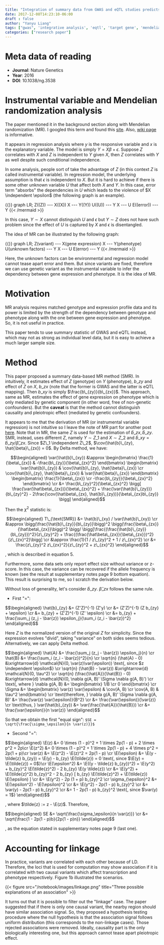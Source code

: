 ```yaml
---
title: "Integration of summary data from GWAS and eQTL studies predicts complex trait gene targets"
date: 2017-12-08T14:23:10-06:00
draft : false
author: "Yanyu Liang"
tags: ["gwas", 'integrative analysis', 'eqtl', 'target gene', 'mendelian randomization', 'causality']
categories: ["research paper"]
---
```


$$
\newcommand\independent{\perp\\!\\!\\!\\!\perp}
\newcommand\E{\text{E}}
\newcommand\cov{\text{Cov}}
\newcommand\var{\text{Var}}
$$

# Meta data of reading

* **Journal**: Nature Genetics
* **Year**: 2016
* **DOI**: 10.1038/ng.3538

# Instrumental variable and Mendelian randomization analysis

The paper mentioned it in the background section along with Mendelian randomization (MR). I googled this term and found this [site](http://www.statisticshowto.com/instrumental-variable/). Also, [wiki page](https://en.wikipedia.org/wiki/Instrumental_variables_estimation) is informative.


It appears in regression analysis where $y$ is the responsive variable and $x$ is the explanatory variable. The model is simply $Y = X \beta + \epsilon$. Suppose $Z$ correlates with $X$ and $Z$ is independent to $Y$ given $X$, then $Z$ correlates with $Y$ as well despite such conditional independence.


In some analysis, people sort of take the advantage of $Z$ (in this context $Z$ is called instrumental variable). In regression model, the underlying assumption is that $\epsilon$ is independent to $X$. But it is hard to achieve if there is some other unknown variable $U$ that affect both $X$ and $Y$. In this case, error term "absorbs" the dependencies in $U$ which leads to the violence of $X \independent \epsilon$ (the following graph is an example).

{{<mermaid align="center">}}
graph LR;
	Z((Z)) --- X((X))
    X --- Y((Y))
    U((U)) --- Y
    X --- U
    E((error)) --- Y
{{< /mermaid >}}

In this case, $Y \sim X$ cannot distinguish $U$ and $\epsilon$ but $Y \sim Z$ does not have such problem since the effect of $U$ is captured by $X$ and $\epsilon$ is disentangled.


The idea of MR can be illustrated by the following graph:

{{<mermaid align="center">}}
graph LR;
	Z(variant) --- X(gene expression)
    X --- Y(phenotype)
    U(unknown factors) --- Y
    X --- U
    E(error) --- Y
{{< /mermaid >}}

Here, the unknown factors can be environmental and regression model cannot tease apart error and them. But since variants are fixed, therefore we can use genetic variant as the instrumental variable to infer the dependency between gene expression and phenotype. It is the idea of MR.

# Motivation

MR analysis requires matched genotype and expression profile data and its power is limited by the strength of the dependency between genotype and phenotype along with the one between gene expression and phenotype. So, it is not useful in practice.

This paper tends to use summary statistic of GWAS and eQTL instead, which may not as strong as individual level data, but it is easy to achieve a much larger sample size.

# Method

This paper proposed a summary data-based MR method (SMR). In intuitively, it estimates effect of $Z$ (genotype) on $Y$ (phenotype), $b\_{zy}$ and effect of $Z$ on $X$, $b\_{zx}$ (note that the former is GWAS and the latter is eQTL mapping). Then $b\_{xy}$ is simply $\frac{b\_{zy}}{b\_{zx}}$. This approach, same as MR, estimates the effect of gene expression on phenotype which is only mediated by genetic component (in other word, free of non-genetic confounders). But the **caveat** is that the method cannot distinguish causality and pleiotropic effect (mediated by genetic confounders).

It appears to me that the derivation of MR (or instrumental variable regression) is not intuitive so I leave the note of MR part for another post [here](https://liangyy.github.io/notebook/posts/mendelian-randomization/#ivvar). Note that in MR, the same $Z$ is used for the estimation of $\hat{b}\_{zx}, \hat{b}\_{zy}$. SMR, instead, uses different $Z$, namely $Y \sim Z\_1$ and $X \sim Z\_2$ and $\hat{b}\_{xy} = \hat{b}\_{zy} / \hat{\beta}\_{zx}$. Since $Z\_1 \independent Z\_2$, $\cov(\hat{b}\_{zy}, \hat{\beta}\_{zx}) = 0$. By Delta method, we have:

$$\begin{aligned}
	\var(\hat{b}\_{xy}) &\approx \begin{bmatrix} \frac{1}{\beta\_{zx}} & -\frac{b\_{zy}}{\beta\_{zx}^2} \end{bmatrix} \begin{bmatrix} \var(\hat{b}\_{zy}) & \cov(\hat{b}\_{zy}, \hat{\beta}\_{zx}) \cr
	\cov(\hat{b}\_{zy}, \hat{\beta}\_{zx}) & \var(\hat{\beta}\_{zx}) \end{bmatrix}
	\begin{bmatrix} \frac{1}{\beta\_{zx}} \cr -\frac{b\_{zy}}{\beta\_{zx}^2} \end{bmatrix} \cr
	&= \frac{b\_{zy}^2}{\beta\_{zx}^2} \bigg[ \frac{\var(\hat\beta\_{zx})}{\beta\_{zx}^2} + \frac{\var{\hat{b}\_{zy}}}{b\_{zy}^2} - 2\frac{\cov(\hat\beta\_{zx}, \hat{b}\_{zy})}{\beta\_{zx}b\_{zy}} \bigg]
\end{aligned}$$

Then the $\chi^2$ statistic is:

$$\begin{aligned}
	T\_{\text{SMR}} &= \hat{b}\_{xy} / \var(\hat{b}\_{xy}) \cr
	&\approx \bigg(\frac{\hat{b}\_{zy}}{b\_{zy}}\bigg)^2 \bigg(\frac{\beta\_{zx}}{\hat\beta\_{zx}}\bigg)^2 \bigg/ \bigg[\frac{(\frac{\hat{b}\_{zy}}{b\_{zy}})^2}{z\_{zy}^2} + \frac{(\frac{\hat\beta\_{zx}}{\beta\_{zx}})^2}{z\_{zx}^2}\bigg] \cr
	&\approx \frac{1}{1 / z\_{zy}^2 + 1 / z\_{zx}^2} \cr
	&= \frac{z\_{zy}^2 z\_{zx}^2}{z\_{zy}^2 + z\_{zx}^2}
\end{aligned}$$

, which is described in equation 5.

Furthermore, some data sets only report effect size without variance or z-score. In this case, the variance can be recovered if the allele frequency is known (see the result at supplementary notes page 9 bottom equation). This result is surprising to me, so I scratch the derivation below.

Without loss of generality, let's consider $\hat{b}\_{zy}$. $\hat\beta\_{zx}$ follows the same rule.

* First "=":

<div>$$\begin{aligned}
	\hat{b}_{zy} &= (Z'Z)^{-1} (Z'y) \cr
	&= (Z'Z)^{-1} (Z b_{zy} + \epsilon) \cr
	&= b_{zy} + (Z'Z)^{-1} (Z' \epsilon) \cr
	&= b_{zy} + \frac{\sum_j (z_j - \bar{z}) \epsilon_j}{\sum_i (z_i - \bar{z})^2}
\end{aligned}$$</div>

Here $Z$ is the normalized version of the original $Z$ for simplicity. Since the expression evolves "divid", taking "variance" on both sides seems tedious. Alternatively, we can apply Delta method.

<div>$$\begin{aligned}
	\hat{A} &= \frac{\sum_j (z_j - \bar{z}) \epsilon_j}{n} \cr
	\hat{B} &= \frac{\sum_i (z_i - \bar{z})^2}{n} \cr
	\sqrt{n} (\hat{A} - 0) &\xrightarrow{d} \mathcal{N}(0, \var(z)\var(\epsilon)) \text{, since $z \independent \epsilon$} \cr
	\sqrt{n} (\hat{B} - \var(z)) &\xrightarrow{d} \mathcal{N}(0, \tau^2) \cr
  \sqrt{n} (\frac{\hat{A}}{\hat{B}} - 0) &\xrightarrow{d} \mathcal{N}(0, \nabla g(A, B)' \Sigma \nabla g(A, B)') \cr
	\text{, where } \nabla g(A, B) &= \begin{bmatrix} 1/B \cr 0 \end{bmatrix} \cr
	\Sigma &= \begin{bmatrix} \var(z) \var(\epsilon) & \cov(A, B) \cr
														\cov(A, B) & \tau^2 \end{bmatrix} \cr
	\text{therefore, } \nabla g(A, B)' \Sigma \nabla g(A, B)' &= \frac{\var(z) \var(\epsilon)}{B^2} \cr
	&= \frac{\var(\epsilon)}{\var(z)} \cr
	\text{thus, } \var(\hat{b}_{zy}) &= \var(\frac{\hat{A}}{\hat{B}}) \cr
	&= \frac{\var(\epsilon)}{n \var(z)}
\end{aligned}$$</div>

So that we obtain the first "equal sign": `$SE = \sqrt{\frac{\sigma_\epsilon}{n \var(z)}}$`

* Second "=":

<div>$$\begin{aligned}
	\E(z) &= 0 \times (1 - p)^2 + 1 \times 2p(1 - p) + 2 \times p^2 = 2p\cr
	\E(z^2) &= 0 \times (1 - p)^2 + 1 \times 2p(1 - p) + 4 \times p^2 = 2p(1 + p)\cr
	\var(z) &= \E(z^2) - \E(z)^2 = 2p(1 - p) \cr
	\E(\epsilon) &= \E(y - \tilde{z} b_{zy}) = \E(y) - b_{zy} \E(\tilde{z}) = 0 \text{, since $\E(y) = \E(\tilde{z}) = 0$}\cr
	\E(\epsilon^2) &= \E((y - \tilde{z} b_{zy})^2) = \E(y^2) + b_{zy}^2 \E(\tilde{z}^2) - 2 b_{zy} \E(y \tilde{z})  \cr
	&= \E(y^2) + \E(\tilde{z}^2) b_{zy}^2 - 2 b_{zy} [ b_{zy} \E(\tilde{z}^2) + \E(\tilde{z}) \E(\epsilon) ] \cr
	&= \E(y^2) - 2p (1 + p) b_{zy}^2 \cr
	\sigma_{\epsilon}^2 &= \E(\epsilon^2) - \E(\epsilon)^2 \cr
	&= \E(y^2) - 2p(1 - p) b_{zy}^2 \cr
	&= \var(y) - 2p(1 - p) b_{zy}^2 \cr
	&= 1 - 2p(1 - p) b_{zy}^2 \text{, since $\var(y) = 1$}
\end{aligned}$$</div>

, where $\tilde{z} := z - \E(z)$. Therefore,

<div>$$\begin{aligned}
	SE &= \sqrt{\frac{\sigma_\epsilon}{n \var(z)}} \cr
	&= \sqrt{\frac{1 - 2p(1 - p)b}{2p(1 - p)n}}
\end{aligned}$$</div>

, as the equation stated in supplementary notes page 9 (last one).

# Accounting for linkage

In practice, variants are correlated with each other because of LD. Therefore, the loci that is used for computation may show association if it is correlated with two causal variants which affect transcription and phenotype respectively. Figure 1b illustrated the scenarios.  

{{< figure src="/notebook/images/linkage.png" title="Three possible explanations of an association" >}}

It turns out that it is possible to filter out the "linkage" case. The paper suggested that if there is only one causal variant, the nearby region should have similar association signal. So, they proposed a hypothesis testing procedure where the null hypothesis is that the association signal follows uniform distribution (this corresponds to the non-linkage cases). Those rejected associations were removed. Ideally, causality part is the only biologically interesting one, but this approach cannot tease apart pleiotropic effect.
